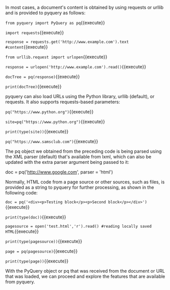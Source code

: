 In most cases, a document's content is obtained by using requests or urllib and is provided to pyquery as follows:

`from pyquery import PyQuery as pq`{{execute}}

`import requests`{{execute}}

`response = requests.get('http://www.example.com').text #content`{{execute}}

`from urllib.request import urlopen`{{execute}}

`response = urlopen('http://www.example.com').read()`{{execute}}

`docTree = pq(response)`{{execute}}

`print(docTree)`{{execute}}

pyquery can also load URLs using the Python library, urllib (default), or requests. It also supports requests-based parameters:


`pq("https://www.python.org")`{{execute}}


`site=pq("https://www.python.org")`{{execute}}

`print(type(site))`{{execute}}


`pq("https://www.samsclub.com")`{{execute}}

The pq object we obtained from the preceding code is being parsed using the XML parser (default) that's available from lxml, which can also be updated with the extra parser argument being passed to it:

doc = pq('http://www.google.com', parser = 'html')

Normally, HTML code from a page source or other sources, such as files, is provided as a string to pyquery for further processing, as shown in the following code:

`doc = pq('<div><p>Testing block</p><p>Second block</p></div>')`{{execute}}

`print(type(doc))`{{execute}}

`pagesource = open('test.html','r').read() #reading locally saved HTML`{{execute}}

`print(type(pagesource))`{{execute}}

`page = pq(pagesource)`{{execute}}

`print(type(page))`{{execute}}

With the PyQuery object or pq that was received from the document or URL that was loaded, we can proceed and explore the features that are available from pyquery.